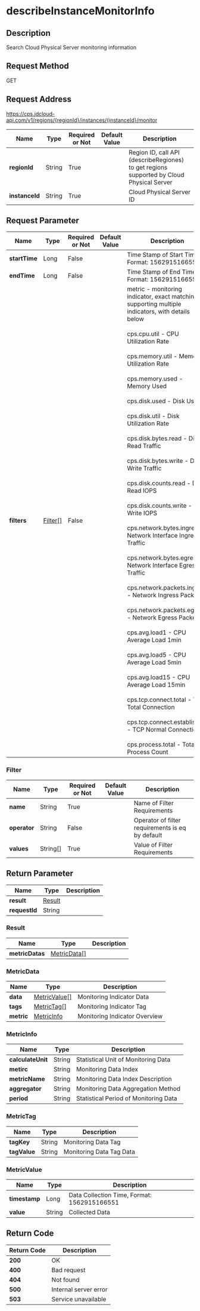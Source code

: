 # describeInstanceMonitorInfo


## Description
Search Cloud Physical Server monitoring information

## Request Method
GET

## Request Address
https://cps.jdcloud-api.com/v1/regions/{regionId}/instances/{instanceId}/monitor

|Name|Type|Required or Not|Default Value|Description|
|---|---|---|---|---|
|**regionId**|String|True| |Region ID, call API (describeRegiones) to get regions supported by Cloud Physical Server|
|**instanceId**|String|True| |Cloud Physical Server ID|

## Request Parameter
|Name|Type|Required or Not|Default Value|Description|
|---|---|---|---|---|
|**startTime**|Long|False| |Time Stamp of Start Time, Format: 1562915166551|
|**endTime**|Long|False| |Time Stamp of End Time, Format: 1562915166551|
|**filters**|[Filter[]](describeinstancemonitorinfo#filter)|False| |metric - monitoring indicator, exact matching, supporting multiple indicators, with details below<br/><br>cps.cpu.util - CPU Utilization Rate<br/><br>cps.memory.util - Memory Utilization Rate<br/><br>cps.memory.used - Memory Used<br/><br>cps.disk.used - Disk Used<br/><br>cps.disk.util - Disk Utilization Rate<br/><br>cps.disk.bytes.read - Disk Read Traffic<br/><br>cps.disk.bytes.write - Disk Write Traffic<br/><br>cps.disk.counts.read - Disk Read IOPS<br/><br>cps.disk.counts.write - Disk Write IOPS<br/><br>cps.network.bytes.ingress - Network Interface Ingress Traffic<br/><br>cps.network.bytes.egress - Network Interface Egress Traffic<br/><br>cps.network.packets.ingress - Network Ingress Packets<br/><br>cps.network.packets.egress - Network Egress Packets<br/><br>cps.avg.load1 - CPU Average Load 1min<br/><br>cps.avg.load5 - CPU Average Load 5min<br/><br>cps.avg.load15 - CPU Average Load 15min<br/><br>cps.tcp.connect.total - TCP Total Connection<br/><br>cps.tcp.connect.established - TCP Normal Connection<br/><br>cps.process.total - Total Process Count<br>|

### <div id="filter">Filter</div>
|Name|Type|Required or Not|Default Value|Description|
|---|---|---|---|---|
|**name**|String|True| |Name of Filter Requirements|
|**operator**|String|False| |Operator of filter requirements is eq by default|
|**values**|String[]|True| |Value of Filter Requirements|

## Return Parameter
|Name|Type|Description|
|---|---|---|
|**result**|[Result](describeinstancemonitorinfo#result)| |
|**requestId**|String| |

### <div id="result">Result</div>
|Name|Type|Description|
|---|---|---|
|**metricDatas**|[MetricData[]](describeinstancemonitorinfo#metricdata)| |
### <div id="metricdata">MetricData</div>
|Name|Type|Description|
|---|---|---|
|**data**|[MetricValue[]](describeinstancemonitorinfo#metricvalue)|Monitoring Indicator Data|
|**tags**|[MetricTag[]](describeinstancemonitorinfo#metrictag)|Monitoring Indicator Tag|
|**metric**|[MetricInfo](describeinstancemonitorinfo#metricinfo)|Monitoring Indicator Overview|
### <div id="metricinfo">MetricInfo</div>
|Name|Type|Description|
|---|---|---|
|**calculateUnit**|String|Statistical Unit of Monitoring Data|
|**metirc**|String|Monitoring Data Index|
|**metricName**|String|Monitoring Data Index Description|
|**aggregator**|String|Monitoring Data Aggregation Method|
|**period**|String|Statistical Period of Monitoring Data|
### <div id="metrictag">MetricTag</div>
|Name|Type|Description|
|---|---|---|
|**tagKey**|String|Monitoring Data Tag|
|**tagValue**|String|Monitoring Data Tag Data|
### <div id="metricvalue">MetricValue</div>
|Name|Type|Description|
|---|---|---|
|**timestamp**|Long|Data Collection Time, Format: 1562915166551|
|**value**|String|Collected Data|

## Return Code
|Return Code|Description|
|---|---|
|**200**|OK|
|**400**|Bad request|
|**404**|Not found|
|**500**|Internal server error|
|**503**|Service unavailable|
